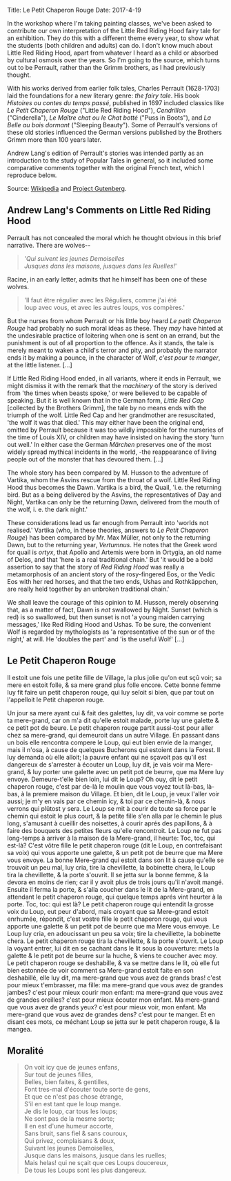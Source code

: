 Title: Le Petit Chaperon Rouge
Date: 2017-4-19


In the workshop where I'm taking painting classes, we've been asked to contribute our own interpretation of the Little Red Riding Hood fairy tale for an exhibition. They do this with a different theme every year, to show what the students (both children and adults) can do. I don't know much about Little Red Riding Hood, apart from whatever I heard as a child or absorbed by cultural osmosis over the years. So I'm going to the source, which turns out to be Perrault, rather than the Grimm brothers, as I had previously thought.

With his works derived from earlier folk tales, Charles Perrault (1628-1703) laid the foundations for a new literary genre: *the fairy tale*. His book *Histoires ou contes du temps passé*, published in 1697 included classics like *Le Petit Chaperon Rouge* ("Little Red Riding Hood"), *Cendrillon* ("Cinderella"), *Le Maître chat ou le Chat botté* ("Puss in Boots"), and *La Belle au bois dormant* ("Sleeping Beauty"). Some of Perrault's versions of these old stories influenced the German versions published by the Brothers Grimm more than 100 years later.

Andrew Lang's edition of Perrault's stories was intended partly as an introduction to the study of Popular Tales in general, so it included some comparative comments together with the original French text, which I reproduce below.

Source: [Wikipedia](https://en.wikipedia.org/wiki/Charles_Perrault) and [Project Gutenberg](https://www.gutenberg.org/ebooks/33931).



## Andrew Lang's Comments on Little Red Riding Hood

Perrault has not concealed the moral which he thought obvious in this brief narrative. There are wolves--

> '_Qui suivent les jeunes Demoiselles  
> Jusques dans les maisons, jusques dans les Ruelles!_'

Racine, in an early letter, admits that he himself has been one of these wolves.

> 'Il faut être régulier avec les Réguliers, comme j'ai été  
> loup avec vous, et avec les autres loups, vos compères.'

But the nurses from whom Perrault or his little boy heard *Le petit Chaperon Rouge* had probably no such moral ideas as these. They *may* have hinted at the undesirable practice of loitering when one is sent on an errand, but the punishment is out of all proportion to the offence. As it stands, the tale is merely meant to waken a child's terror and pity, and probably the narrator ends it by making a pounce, in the character of Wolf, _c'est pour te manger_, at the little listener. [...]

If Little Red Riding Hood ended, in all variants, where it ends in Perrault, we might dismiss it with the remark that the *machinery* of the story is derived from 'the times when beasts spoke,' or were believed to be capable of speaking. But it is well known that in the German form, *Little Red Cap* [collected by the Brothers Grimm], the tale by no means ends with the triumph of the wolf. Little Red Cap and her grandmother are resuscitated, 'the wolf it was that died.' This may either have been the original end, omitted by Perrault because it was too wildly impossible for the nurseries of the time of Louis XIV, or children may have insisted on having the story 'turn out well.' In either case the German *Märchen* preserves one of the most widely spread mythical incidents in the world, -the reappearance of living people out of the monster that has devoured them. [...]

The whole story has been compared by M. Husson to the adventure of Vartika, whom the Asvins rescue from the throat of a wolf. Little Red Riding Hood thus becomes the Dawn. Vartika is a bird, the Quail, 'i.e. the returning bird. But as a being delivered by the Asvins, the representatives of Day and Night, Vartika can only be the returning Dawn, delivered from the mouth of the wolf, i. e. the dark night.'

These considerations lead us far enough from Perrault into 'worlds not realised.' Vartika (who, in these theories, answers to *Le Petit Chaperon Rouge*) has been compared by Mr. Max Müller, not only to the returning Dawn, but to the returning year, *Vertumnus*. He notes that the Greek word for quail is *ortyx*, that Apollo and Artemis were born in Ortygia, an old name of Delos, and that 'here is a real traditional chain.' But 'it would be a bold assertion to say that the story of *Red Riding Hood* was really a metamorphosis of an ancient story of the rosy-fingered Eos, or the Vedic Eos with her red horses, and that the two ends, Ushas and Rothkäppchen, are really held together by an unbroken traditional chain.'

We shall leave the courage of this opinion to M. Husson, merely observing that, as a matter of fact, Dawn is _not_ swallowed by Night. Sunset (which is red) is so swallowed, but then sunset is not 'a young maiden carrying messages,' like Red Riding Hood and Ushas. To be sure, the convenient Wolf is regarded by mythologists as 'a representative of the sun or of the night,' at will. He 'doubles the part' and 'is the useful Wolf' [...]


## Le Petit Chaperon Rouge

Il estoit une fois une petite fille de Village, la plus jolie qu'on eut sçû voir; sa mere en estoit folle, & sa mere grand plus folle encore. Cette bonne femme luy fit faire un petit chaperon rouge, qui luy seïoit si bien, que par tout on l'appelloit le Petit chaperon rouge.

Un jour sa mere ayant cui & fait des galettes, luy dit, va voir comme se porte ta mere-grand, car on m'a dit qu'elle estoit malade, porte luy une galette & ce petit pot de beure. Le petit chaperon rouge partit aussi-tost pour aller chez sa mere-grand, qui demeuroit dans un autre Village. En passant dans un bois elle rencontra compere le Loup, qui eut bien envie de la manger, mais il n'osa, à cause de quelques Bucherons qui estoient dans la Forest. Il luy demanda où elle alloit; la pauvre enfant qui ne sçavoit pas qu'il est dangereux de s'arrester à écouter un Loup, luy dit, je vais voir ma Mere-grand, & luy porter une galette avec un petit pot de beurre, que ma Mere luy envoye. Demeure-t'elle bien loin, lui dit le Loup? Oh ouy, dit le petit chaperon rouge, c'est par de-là le moulin que vous voyez tout là-bas, là-bas, à la premiere maison du Village. Et bien, dit le Loup, je veux l'aller voir aussi; je m'y en vais par ce chemin icy, & toi par ce chemin-là, & nous verrons qui plûtost y sera. Le Loup se mit à courir de toute sa force par le chemin qui estoit le plus court, & la petite fille s'en alla par le chemin le plus long, s'amusant à cueillir des noisettes, à courir aprés des papillons, & à faire des bouquets des petites fleurs qu'elle rencontroit. Le Loup ne fut pas long-temps à arriver à la maison de la Mere-grand, il heurte: Toc, toc, qui est-là? C'est vôtre fille le petit chaperon rouge (dit le Loup, en contrefaisant sa voix) qui vous apporte une galette, & un petit pot de beurre que ma Mere vous envoye. La bonne Mere-grand qui estoit dans son lit à cause qu'elle se trouvoit un peu mal, luy cria, tire la chevillette, la bobinette chera, le Loup tira la chevillette, & la porte s'ouvrit. Il se jetta sur la bonne femme, & la devora en moins de rien; car il y avoit plus de trois jours qu'il n'avoit mangé. Ensuite il ferma la porte, & s'alla coucher dans le lit de la Mere-grand, en attendant le petit chaperon rouge, qui quelque temps aprés vint heurter à la porte. Toc, toc: qui est là? Le petit chaperon rouge qui entendit la grosse voix du Loup, eut peur d'abord, mais croyant que sa Mere-grand estoit enrhumée, répondit, c'est vostre fille le petit chaperon rouge, qui vous apporte une galette & un petit pot de beurre que ma Mere vous envoye. Le Loup luy cria, en adoucissant un peu sa voix; tire la chevillette, la bobinette chera. Le petit chaperon rouge tira la chevillette, & la porte s'ouvrit. Le Loup la voyant entrer, lui dit en se cachant dans le lit sous la couverture: mets la galette & le petit pot de beurre sur la huche, & viens te coucher avec moy. Le petit chaperon rouge se deshabille, & va se mettre dans le lit, où elle fut bien estonnée de voir comment sa Mere-grand estoit faite en son deshabillé, elle luy dit, ma mere-grand que vous avez de grands bras! c'est pour mieux t'embrasser, ma fille: ma mere-grand que vous avez de grandes jambes? c'est pour mieux courir mon enfant: ma mere-grand que vous avez de grandes oreilles? c'est pour mieux écouter mon enfant. Ma mere-grand que vous avez de grands yeux? c'est pour mieux voir, mon enfant. Ma mere-grand que vous avez de grandes dens? c'est pour te manger. Et en disant ces mots, ce méchant Loup se jetta sur le petit chaperon rouge, & la mangea.


## Moralité

> On voit icy que de jeunes enfans,  
> Sur tout de jeunes filles,  
> Belles, bien faites, & gentilles,  
> Font tres-mal d'écouter toute sorte de gens,  
> Et que ce n'est pas chose étrange,  
> S'il en est tant que le loup mange.  
> Je dis le loup, car tous les loups;  
> Ne sont pas de la mesme sorte;  
> Il en est d'une humeur accorte,  
> Sans bruit, sans fiel & sans couroux,  
> Qui privez, complaisans & doux,  
> Suivant les jeunes Demoiselles,  
> Jusque dans les maisons, jusque dans les ruelles;  
> Mais helas! qui ne sçait que ces Loups doucereux,  
> De tous les Loups sont les plus dangereux.

